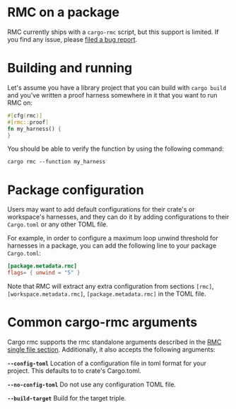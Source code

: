 # RMC on a package

RMC currently ships with a `cargo-rmc` script, but this support is limited. If you find any issue, please [filed a bug report](https://github.com/model-checking/rmc/issues/new?assignees=&labels=bug&template=bug_report.md).

# Building and running

Let's assume you have a library project that you can build with `cargo build` and you've written a proof harness somewhere in it that you want to run RMC on:

```rust
#[cfg(rmc)]
#[rmc::proof]
fn my_harness() {
}
```

You should be able to verify the function by using the following command:
```shell
cargo rmc --function my_harness
```

# Package configuration

Users may want to add default configurations for their crate's or workspace's harnesses, and they can do it by adding configurations to their `Cargo.toml` or any other TOML file.

For example, in order to configure a maximum loop unwind threshold for harnesses in a package, you can add the following line to your package `Cargo.toml`:
```toml
[package.metadata.rmc]
flags= { unwind = "5" }
```

Note that RMC will extract any extra configuration from sections `[rmc]`, `[workspace.metadata.rmc]`, `[package.metadata.rmc]` in the TOML file.

# Common cargo-rmc arguments

Cargo rmc supports the rmc standalone arguments described in the [RMC single file section](./rmc-single-file.md). Additionally, it also accepts the following arguments:

**`--config-toml`** Location of a configuration file in toml format for your project. This defaults to to crate's Cargo.toml.

**`--no-config-toml`** Do not use any configuration TOML file.

**`--build-target`** Build for the target triple.